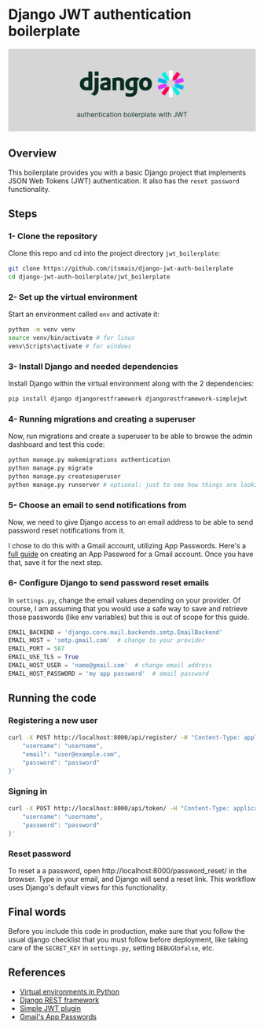 # Django JWT authentication boilerplate

<a href = "https://github.com/itsmais/telegram-bot-github-notifications">
<img src = "./header.png"/ alt="django and jwt logos">
</a>

## Overview

This boilerplate provides you with a basic Django project that implements JSON Web Tokens (JWT) authentication. It also has the `reset password` functionality.

## Steps

### 1- Clone the repository

Clone this repo and cd into the project directory `jwt_boilerplate`:

```bash
git clone https://github.com/itsmais/django-jwt-auth-boilerplate
cd django-jwt-auth-boilerplate/jwt_boilerplate
```

### 2- Set up the virtual environment

Start an environment called `env` and activate it:

```bash
python -m venv venv
source venv/bin/activate # for linux
venv\Scripts\activate # for windows
```

### 3- Install Django and needed dependencies

Install Django within the virtual environment along with the 2 dependencies:

```bash
pip install django djangorestframework djangorestframework-simplejwt
```

### 4- Running migrations and creating a superuser

Now, run migrations and create a superuser to be able to browse the admin dashboard and test this code:

```bash
python manage.py makemigrations authentication
python manage.py migrate
python manage.py createsuperuser
python manage.py runserver # optional: just to see how things are looking
```

### 5- Choose an email to send notifications from

Now, we need to give Django access to an email address to be able to send password reset notifications from it.

I chose to do this with a Gmail account, utilizing App Passwords. Here's a [full guide](https://support.google.com/mail/answer/185833?hl=en) on creating an App Password for a Gmail account. Once you have that, save it for the next step.

### 6- Configure Django to send password reset emails

In `settings.py`, change the email values depending on your provider. Of course, I am assuming that you would use a safe way to save and retrieve those passwords (like env variables) but this is out of scope for this guide.

```py
EMAIL_BACKEND = 'django.core.mail.backends.smtp.EmailBackend'
EMAIL_HOST = 'smtp.gmail.com'  # change to your provider
EMAIL_PORT = 587
EMAIL_USE_TLS = True
EMAIL_HOST_USER = 'name@gmail.com'  # change email address
EMAIL_HOST_PASSWORD = 'my app password'  # email password
```

## Running the code

### Registering a new user

```bash
curl -X POST http://localhost:8000/api/register/ -H "Content-Type: application/json" -d '{
    "username": "username",
    "email": "user@example.com",
    "password": "password"
}'

```

### Signing in

```bash
curl -X POST http://localhost:8000/api/token/ -H "Content-Type: application/json" -d '{
    "username": "username",
    "password": "password"
}'
```

### Reset password

To reset a a password, open http://localhost:8000/password_reset/ in the browser. Type in your email, and Django will send a reset link. This workflow uses Django's default views for this functionality.

## Final words

Before you include this code in production, make sure that you follow the usual django checklist that you must follow before deployment, like taking care of the `SECRET_KEY` in `settings.py`, setting `DEBUG`to`false`, etc.

## References

- [Virtual environments in Python](https://docs.python.org/3/library/venv.html)
- [Django REST framework](https://www.django-rest-framework.org/)
- [Simple JWT plugin](https://django-rest-framework-simplejwt.readthedocs.io/en/latest/)
- [Gmail's App Passwords](https://support.google.com/mail/answer/185833?hl=en)
